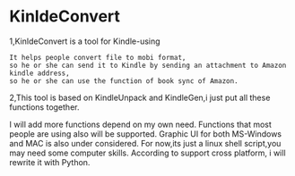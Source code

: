 # KinldeConvert
1,KinldeConvert is a tool for Kindle-using

    It helps people convert file to mobi format,
    so he or she can send it to Kindle by sending an attachment to Amazon kindle address,
    so he or she can use the function of book sync of Amazon.

2,This tool is based on KindleUnpack and KindleGen,i just put all these functions together.

   I will add more functions depend on my own need.
   Functions that most people are using also will be supported.
   Graphic UI for both MS-Windows and MAC is also under considered.
   For now,its just a linux shell script,you may need some computer skills.
   According to support cross platform, i will rewrite it with Python.
